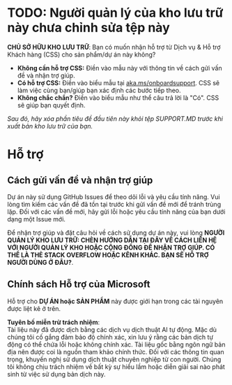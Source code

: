 # TODO: Người quản lý của kho lưu trữ này chưa chỉnh sửa tệp này

**CHỦ SỞ HỮU KHO LƯU TRỮ**: Bạn có muốn nhận hỗ trợ từ Dịch vụ & Hỗ trợ Khách hàng (CSS) cho sản phẩm/dự án này không?

- **Không cần hỗ trợ CSS:** Điền vào mẫu này với thông tin về cách gửi vấn đề và nhận trợ giúp.  
- **Có hỗ trợ CSS:** Điền vào biểu mẫu tại [aka.ms/onboardsupport](https://aka.ms/onboardsupport). CSS sẽ làm việc cùng bạn/giúp bạn xác định các bước tiếp theo.  
- **Không chắc chắn?** Điền vào biểu mẫu như thể câu trả lời là "Có". CSS sẽ giúp bạn quyết định.  

*Sau đó, hãy xóa phần tiêu đề đầu tiên này khỏi tệp SUPPORT.MD trước khi xuất bản kho lưu trữ của bạn.*

# Hỗ trợ

## Cách gửi vấn đề và nhận trợ giúp  

Dự án này sử dụng GitHub Issues để theo dõi lỗi và yêu cầu tính năng. Vui lòng tìm kiếm các vấn đề đã tồn tại trước khi gửi vấn đề mới để tránh trùng lặp. Đối với các vấn đề mới, hãy gửi lỗi hoặc yêu cầu tính năng của bạn dưới dạng một Issue mới.

Để nhận trợ giúp và đặt câu hỏi về cách sử dụng dự án này, vui lòng **NGƯỜI QUẢN LÝ KHO LƯU TRỮ: CHÈN HƯỚNG DẪN TẠI ĐÂY VỀ CÁCH LIÊN HỆ VỚI NGƯỜI QUẢN LÝ KHO HOẶC CỘNG ĐỒNG ĐỂ NHẬN TRỢ GIÚP. CÓ THỂ LÀ THẺ STACK OVERFLOW HOẶC KÊNH KHÁC. BẠN SẼ HỖ TRỢ NGƯỜI DÙNG Ở ĐÂU?**.

## Chính sách Hỗ trợ của Microsoft  

Hỗ trợ cho **DỰ ÁN hoặc SẢN PHẨM** này được giới hạn trong các tài nguyên được liệt kê ở trên.  

**Tuyên bố miễn trừ trách nhiệm**:  
Tài liệu này đã được dịch bằng các dịch vụ dịch thuật AI tự động. Mặc dù chúng tôi cố gắng đảm bảo độ chính xác, xin lưu ý rằng các bản dịch tự động có thể chứa lỗi hoặc không chính xác. Tài liệu gốc bằng ngôn ngữ bản địa nên được coi là nguồn tham khảo chính thức. Đối với các thông tin quan trọng, khuyến nghị sử dụng dịch thuật chuyên nghiệp từ con người. Chúng tôi không chịu trách nhiệm về bất kỳ sự hiểu lầm hoặc diễn giải sai nào phát sinh từ việc sử dụng bản dịch này.